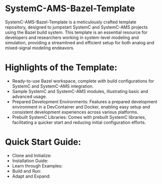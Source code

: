 # SystemC-AMS-Bazel-Template
SystemC-AMS-Bazel-Template is a meticulously crafted template repository, designed to jumpstart SystemC and SystemC-AMS projects using the Bazel build system. This template is an essential resource for developers and researchers working in system-level modeling and simulation, providing a streamlined and efficient setup for both analog and mixed-signal modeling endeavors.

# Highlights of the Template:

- Ready-to-use Bazel workspace, complete with build configurations for SystemC and SystemC-AMS integration.
- Sample SystemC and SystemC-AMS modules, illustrating basic and advanced usage.
- Prepared Development Environments: Features a prepared development environment in a DevContainer and Docker, enabling easy setup and consistent development experiences across various platforms.
- Prebuilt SystemC Libraries: Comes with prebuilt SystemC libraries, facilitating a quicker start and reducing initial configuration efforts.


# Quick Start Guide:

- Clone and Initialize:
- Installation Guide:
- Learn through Examples:
- Build and Run: 
- Adapt and Expand:
